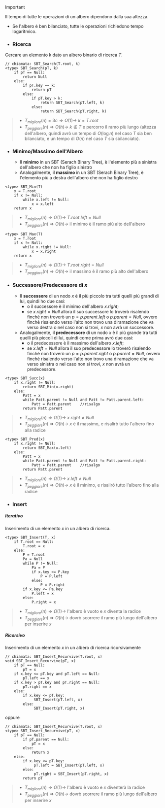 >[!Important] 
>Il tempo di tutte le operazioni di un albero dipendono dalla sua altezza.
>- Se l'albero è ben bilanciato, tutte le operazioni richiedono tempo logaritmico.

- ### Ricerca
Cercare un elemento k dato un albero binario di ricerca $T$.
``` Pseudocodice TI:"SBT_Search" "FOLD"
// chiamata: SBT_Search(T.root, k)
<type> SBT_Search(pT, k)
	if pT == Null:
		return Null
	else:
		if pT.key == k:
			return pT
		else:
			if pT.key > k:
				return SBT_Search(pT.left, k)
			else:
				return SBT_Search(pT.right, k)
```

>- $T_{migliore}(n) = 3c \Rightarrow Ω(1) \rightarrow$ $k=T.root$
>- $T_{peggiore}(n) \Rightarrow O(h) \rightarrow$ $k\notin T$ e percorro il ramo più lungo (altezza dell'albero, quindi avrò un tempo di $O(\log n)$ nel caso $T$ sia ben bilanciato, e un tempo di $O(n)$ nel caso $T$ sia sbilanciato).

- ### Minimo/Massimo dell'Albero
	- Il **minimo** in un SBT (Serach Binary Tree), è l'elemento più a sinistra dell'albero che non ha figlio sinistro
	- Analogalmente, il **massimo** in un SBT (Serach Binary Tree), è l'elemento più a destra dell'albero che non ha figlio destro

``` Pseudocodice TI:"SBT_Min" "FOLD"
<type> SBT_Min(T)
	x = T.root
	if x != Null:
		while x.left != Null:
			x = x.left
	return x
```

>- $T_{migliore}(n) \Rightarrow Ω(1) \rightarrow$ $T.root.left=Null$ 
>- $T_{peggiore}(n) \Rightarrow O(h) \rightarrow$ il minimo è il ramo più alto dell'albero 

``` Pseudocodice TI:"SBT_Max" "FOLD"
<type> SBT_Max(T)
	x = T.root
	if x != Null:
		while x.right != Null:
			x = x.right
	return x
```

>- $T_{migliore}(n) \Rightarrow Ω(1) \rightarrow$ $T.root.right=Null$ 
>- $T_{peggiore}(n) \Rightarrow O(h) \rightarrow$ il massimo è il ramo più alto dell'albero

- ### Successore/Predecessore di $x$
	- Il **successore** di un nodo $x$ è il più piccolo tra tutti quelli più grandi di lui, quindi ho due casi:
		- o il successore è il minimo dell'albero $x.right$;
		- se $x.right = Null$ allora il suo successore lo troverò risalendo finchè non troverò un $p=p.parent.left$ o $p.parent=Null$, ovvero finchè risalendo verso l'alto non trovo una diramazione che va verso destra o nel caso non si trovi, $x$ non avrà un successore.
	- Analogalmente, il **predecessore** di un nodo $x$ è il più grande tra tutti quelli più piccoli di lui, quindi come prima avrò due casi:
		- o il predecessore è il massimo dell'albero $x.left$;
		- se $x.left = Null$ allora il suo predecessore lo troverò risalendo finchè non troverò un $p=p.parent.right$ o $p.parent=Null$, ovvero finchè risalendo verso l'alto non trovo una diramazione che va verso sinistra o nel caso non si trovi, $x$ non avrà un predecessore.
	

``` Pseudocodice TI:"SBT_Succ" "FOLD"
<type> SBT_Succ(x)
	if x.right != Null:
		return SBT_Min(x.right)
	else:
		Patt = x
		while Patt.parent != Null and Patt != Patt.parent.left:
			Patt = Patt.parent    //risalgo
		return Patt.parent
```

>- $T_{migliore}(n) \Rightarrow Ω(1) \rightarrow$ $x.right \not= Null$ 
>- $T_{peggiore}(n) \Rightarrow O(h) \rightarrow$ $x$ è il massimo, e risalirò tutto l'albero fino alla radice 

``` Pseudocodice TI:"SBT_Pred" "FOLD"
<type> SBT_Pred(x)
	if x.right != Null:
		return SBT_Max(x.left)
	else:
		Patt = x
		while Patt.parent != Null and Patt != Patt.parent.right:
			Patt = Patt.parent    //risalgo
		return Patt.parent
```

>- $T_{migliore}(n) \Rightarrow Ω(1) \rightarrow$ $x.left \not= Null$ 
>- $T_{peggiore}(n) \Rightarrow O(h) \rightarrow$ $x$ è il minimo, e risalirò tutto l'albero fino alla radice 

- ### Insert
##### Iterativo
Inserimento di un elemento $x$ in un albero di ricerca.
``` Pseudocodice TI:"SBT_Insert" "FOLD"
<type> SBT_Insert(T, x)
	if T.root == Null:
		T.root = x
	else:
		P = T.root
		Pa = Null
		while P != Null:
			Pa = P
			if x.key <= P.key
				P = P.left
			else:
				P = P.right
		if x.key <= Pa.key
			P.left = x
		else:
			P.right = x
```

>- $T_{migliore}(n) \Rightarrow Ω(1) \rightarrow$ l'albero è vuoto e $x$ diventa la radice
>- $T_{peggiore}(n) \Rightarrow O(h) \rightarrow$ dovrò scorrere il ramo più lungo dell'albero per inserire $x$

##### Ricorsivo
Inserimento di un elemento $x$ in un albero di ricerca ricorsivamente

``` Pseudocodice TI:"SBT_Insert_Recurvive" "FOLD"
// chiamata: SBT_Insert_Recurvive(T.root, x)
void SBT_Insert_Recurvive(pT, x)
	if pT == Null:
		pT = x
	if x.key <= pT.key and pT.left == Null:
		pT.left == x
	if x.key > pT.key and pT.right == Null:	
		pT.right == x
	else:
		if x.key <= pT.key:
			 SBT_Insert(pT.left, x)
		else:
			 SBT_Insert(pT.right, x)
```
oppure
``` Pseudocodice TI:"SBT_Insert_Recurvive" "FOLD"
// chiamata: SBT_Insert_Recurvive(T.root, x)
<type> SBT_Insert_Recurvive(pT, x)
	if pT == Null:
		if pT.parent == Null:
			pT = x
		else:
			return x
	else:
		if x.key <= pT.key:
			 pT.left = SBT_Insert(pT.left, x)
		else:
			 pT.right = SBT_Insert(pT.right, x)
		return pT
```

>- $T_{migliore}(n) \Rightarrow Ω(1) \rightarrow$ l'albero è vuoto e $x$ diventerà la radice
>- $T_{peggiore}(n) \Rightarrow O(h) \rightarrow$ dovrò scorrere il ramo più lungo dell'albero per inserire $x$
